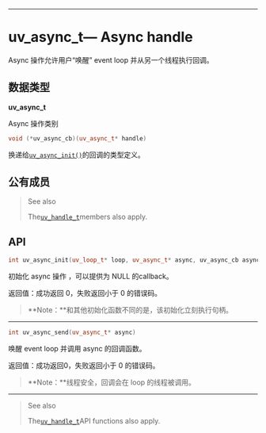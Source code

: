 
---

# uv\_async\_t— Async handle

Async 操作允许用户“唤醒” event loop 并从另一个线程执行回调。

## 数据类型

**uv\_async\_t**

Async 操作类别

```cpp
void (*uv_async_cb)(uv_async_t* handle)
```

换递给[`uv_async_init()`](http://docs.libuv.org/en/v1.x/async.html#c.uv_async_init)的回调的类型定义。

## 公有成员

> See also
>
> The[`uv_handle_t`](http://docs.libuv.org/en/v1.x/handle.html#c.uv_handle_t)members also apply.

## API

```cpp
int uv_async_init(uv_loop_t* loop, uv_async_t* async, uv_async_cb async_cb)
```

初始化 async 操作 ，可以提供为 NULL 的callback。

返回值：成功返回 0，失败返回小于 0 的错误码。

> **Note：**和其他初始化函数不同的是，该初始化立刻执行句柄。

---

```cpp
int uv_async_send(uv_async_t* async)
```

唤醒 event loop 并调用 async 的回调函数。

返回值：成功返回0，失败返回小于 0 的错误码。

> **Note：**线程安全，回调会在 loop 的线程被调用。

---

> See also
>
> The[`uv_handle_t`](http://docs.libuv.org/en/v1.x/handle.html#c.uv_handle_t)API functions also apply.



